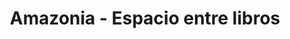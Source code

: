 ---
title: "Amazonia - Espacio entre libros"
url: /montevideo/amazonia-espacio-entre-libros/
shop: Bücher
---